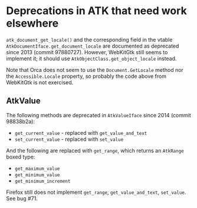 # Deprecations in ATK that need work elsewhere

`atk_document_get_locale()` and the corresponding field in the vtable
`AtkDocumentIface.get_document_locale` are documented as deprecated since 2013 (commit
97880727).  However, WebKitGtk still seems to implement it; it should use
`AtkObjectClass.get_object_locale` instead.

Note that Orca does not seem to use the `Document.GetLocale` method nor the
`Accessible.Locale` property, so probably the code above from WebKitGtk is not exercised.

## AtkValue

The following methods are deprecated in `AtkValueIface` since 2014 (commit 98838b2a):

* `get_current_value` - replaced with `get_value_and_text`
* `set_current_value` - replaced with `set_value`

And the following are replaced with `get_range`, which returns an `AtkRange` boxed type:

* `get_maximum_value`
* `get_minimum_value`
* `get_minimum_increment`

Firefox still does not implement `get_range`, `get_value_and_text`, `set_value`.  See bug #71.
